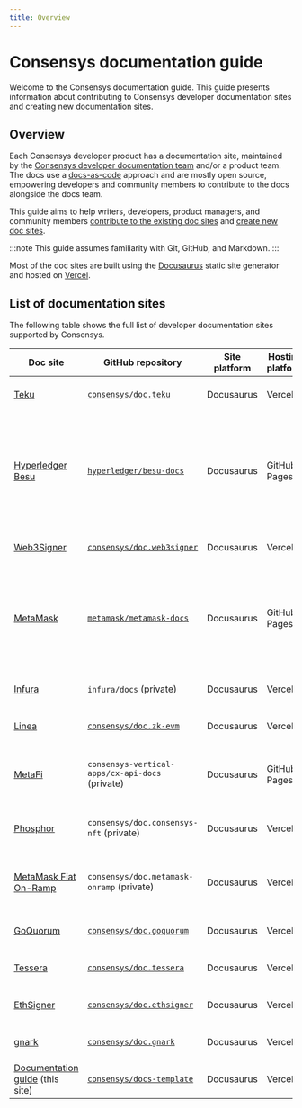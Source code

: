 ```yaml
---
title: Overview
---
```


# Consensys documentation guide

Welcome to the Consensys documentation guide.
This guide presents information about contributing to Consensys developer documentation sites and
creating new documentation sites.

## Overview

Each Consensys developer product has a documentation site, maintained by the [Consensys developer
documentation team](https://consensyssoftware.atlassian.net/wiki/spaces/PEG/pages/398159216798/Documentation+Pliny)
and/or a product team.
The docs use a [docs-as-code](https://www.writethedocs.org/guide/docs-as-code/) approach and are
mostly open source, empowering developers and community members to contribute to the docs alongside
the docs team.

This guide aims to help writers, developers, product managers, and community members [contribute to
the existing doc sites](contribute) and [create new doc sites](create).

:::note
This guide assumes familiarity with Git, GitHub, and Markdown.
:::

Most of the doc sites are built using the [Docusaurus](https://docusaurus.io/) static site generator
and hosted on [Vercel](https://vercel.com/).

## List of documentation sites

The following table shows the full list of developer documentation sites supported by Consensys.

<!-- markdownlint-disable -->
| Doc site                                                                | GitHub repository                                                         | Site platform | Hosting platform | Description                                                                                                                                                              |
|-------------------------------------------------------------------------|---------------------------------------------------------------------------|---------------|------------------|--------------------------------------------------------------------------------------------------------------------------------------------------------------------------|
| [Teku](https://docs.teku.consensys.net/)                                | [`consensys/doc.teku`](https://github.com/consensys/doc.teku)             | Docusaurus    | Vercel           | Maintained by the docs team.                                                                                                                                             |
| [Hyperledger Besu](https://besu.hyperledger.org/)                       | [`hyperledger/besu-docs`](https://github.com/hyperledger/besu-docs)       | Docusaurus    | GitHub Pages     | Maintained by the docs team. This is a Hyperledger project and has its own [Besu docs contribution guidelines](https://wiki.hyperledger.org/display/BESU/Documentation). |
| [Web3Signer](https://docs.web3signer.consensys.net/)                    | [`consensys/doc.web3signer`](https://github.com/consensys/doc.web3signer) | Docusaurus    | Vercel           | Maintained by the docs team.                                                                                                                                             |
| [MetaMask](https://docs.metamask.io/)                                   | [`metamask/metamask-docs`](https://github.com/MetaMask/metamask-docs)     | Docusaurus    | GitHub Pages     | Maintained by the docs team. This project has additional [MetaMask docs contribution guidelines](https://github.com/MetaMask/metamask-docs/blob/main/CONTRIBUTING.md).   |
| [Infura](https://docs.infura.io/infura/)                                | `infura/docs` (private)                                                   | Docusaurus    | Vercel           | Maintained by the docs team.                                                                                                                                             |
| [Linea](https://docs.linea.build/)                                      | [`consensys/doc.zk-evm`](https://github.com/consensys/doc.zk-evm)         | Docusaurus    | Vercel           | Maintained by the docs team.                                                                                                                                             |
| [MetaFi](https://fantastic-goggles-eyo7zmp.pages.github.io/)            | `consensys-vertical-apps/cx-api-docs` (private)                           | Docusaurus    | GitHub Pages     | Maintained by the docs team and the MetaFi team.                                                                                                                         |
| [Phosphor](https://docs.phosphor.xyz/)                                  | `consensys/doc.consensys-nft` (private)                                   | Docusaurus    | Vercel           | Maintained by the Phosphor team.                                                                                                                                         |
| [MetaMask Fiat On-Ramp](https://docs.metamask-onramp.consensys.net/)    | `consensys/doc.metamask-onramp` (private)                                 | Docusaurus    | Vercel           | Maintained by the MetaMask Fiat On-Ramp team.                                                                                                                            |
| [GoQuorum](https://docs.goquorum.consensys.net/)                        | [`consensys/doc.goquorum`](https://github.com/consensys/doc.goquorum)     | Docusaurus    | Vercel           | Maintained by the docs team.                                                                                                                                             |
| [Tessera](https://docs.tessera.consensys.net/)                          | [`consensys/doc.tessera`](https://github.com/consensys/doc.tessera)       | Docusaurus    | Vercel           | Maintained by the docs team.                                                                                                                                             |
| [EthSigner](https://docs.ethsigner.consensys.net/)                      | [`consensys/doc.ethsigner`](https://github.com/consensys/doc.ethsigner)   | Docusaurus    | Vercel           | Maintained by the docs team.                                                                                                                                             |
| [gnark](https://docs.gnark.consensys.net/)                              | [`consensys/doc.gnark`](https://github.com/consensys/doc.gnark)           | Docusaurus    | Vercel           | Maintained by the docs team.                                                                                                                                             |
| [Documentation guide](https://docs-template.consensys.net/) (this site) | [`consensys/docs-template`](https://github.com/consensys/docs-template)   | Docusaurus    | Vercel           | Maintained by the docs team.                                                                                                                                             |
<!-- markdownlint-restore -->